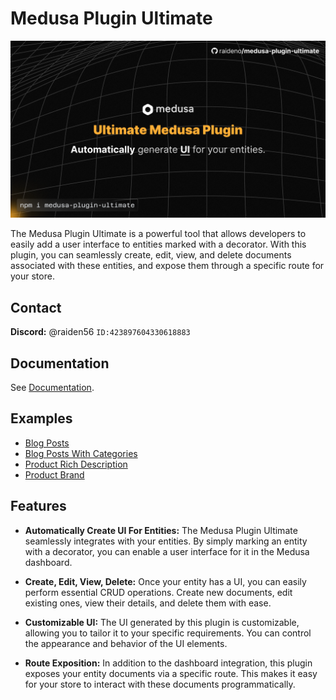 # Medusa Plugin Ultimate

![Thumbnail](./assets/plugin-thumbnail.png)

The Medusa Plugin Ultimate is a powerful tool that allows developers to easily add a user interface to entities marked with a decorator. With this plugin, you can seamlessly create, edit, view, and delete documents associated with these entities, and expose them through a specific route for your store.

## Contact

**Discord:** @raiden56 `ID:423897604330618883`

## Documentation

See [Documentation](https://medusa-plugin-ultimate.raideno.xyz).

## Examples

- [Blog Posts](https://medusa-plugin-ultimate.raideno.xyz)
- [Blog Posts With Categories](https://medusa-plugin-ultimate.raideno.xyz)
- [Product Rich Description](https://medusa-plugin-ultimate.raideno.xyz)
- [Product Brand](https://medusa-plugin-ultimate.raideno.xyz)

## Features

- **Automatically Create UI For Entities:** The Medusa Plugin Ultimate seamlessly integrates with your entities. By simply marking an entity with a decorator, you can enable a user interface for it in the Medusa dashboard.

- **Create, Edit, View, Delete:** Once your entity has a UI, you can easily perform essential CRUD operations. Create new documents, edit existing ones, view their details, and delete them with ease.

- **Customizable UI:** The UI generated by this plugin is customizable, allowing you to tailor it to your specific requirements. You can control the appearance and behavior of the UI elements.

- **Route Exposition:** In addition to the dashboard integration, this plugin exposes your entity documents via a specific route. This makes it easy for your store to interact with these documents programmatically.
